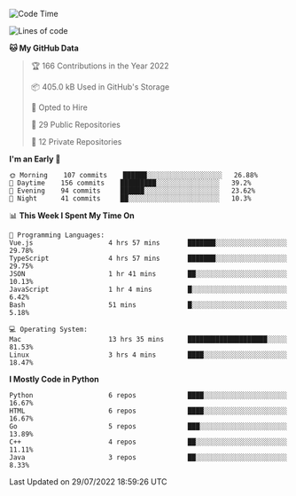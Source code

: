 <!--START_SECTION:waka-->
![Code Time](http://img.shields.io/badge/Code%20Time-0%20secs-blue)

![Lines of code](https://img.shields.io/badge/From%20Hello%20World%20I%27ve%20Written-983%20Thousand%20lines%20of%20code-blue)

**🐱 My GitHub Data** 

> 🏆 166 Contributions in the Year 2022
 > 
> 📦 405.0 kB Used in GitHub's Storage 
 > 
> 💼 Opted to Hire
 > 
> 📜 29 Public Repositories 
 > 
> 🔑 12 Private Repositories  
 > 
**I'm an Early 🐤** 

```text
🌞 Morning    107 commits    ██████░░░░░░░░░░░░░░░░░░░   26.88% 
🌆 Daytime    156 commits    █████████░░░░░░░░░░░░░░░░   39.2% 
🌃 Evening    94 commits     ██████░░░░░░░░░░░░░░░░░░░   23.62% 
🌙 Night      41 commits     ██░░░░░░░░░░░░░░░░░░░░░░░   10.3%

```


📊 **This Week I Spent My Time On** 

```text
💬 Programming Languages: 
Vue.js                   4 hrs 57 mins       ███████░░░░░░░░░░░░░░░░░░   29.78% 
TypeScript               4 hrs 57 mins       ███████░░░░░░░░░░░░░░░░░░   29.75% 
JSON                     1 hr 41 mins        ██░░░░░░░░░░░░░░░░░░░░░░░   10.13% 
JavaScript               1 hr 4 mins         █░░░░░░░░░░░░░░░░░░░░░░░░   6.42% 
Bash                     51 mins             █░░░░░░░░░░░░░░░░░░░░░░░░   5.18%

💻 Operating System: 
Mac                      13 hrs 35 mins      ████████████████████░░░░░   81.53% 
Linux                    3 hrs 4 mins        ████░░░░░░░░░░░░░░░░░░░░░   18.47%

```

**I Mostly Code in Python** 

```text
Python                   6 repos             ████░░░░░░░░░░░░░░░░░░░░░   16.67% 
HTML                     6 repos             ████░░░░░░░░░░░░░░░░░░░░░   16.67% 
Go                       5 repos             ███░░░░░░░░░░░░░░░░░░░░░░   13.89% 
C++                      4 repos             ██░░░░░░░░░░░░░░░░░░░░░░░   11.11% 
Java                     3 repos             ██░░░░░░░░░░░░░░░░░░░░░░░   8.33%

```



 Last Updated on 29/07/2022 18:59:26 UTC
<!--END_SECTION:waka-->
